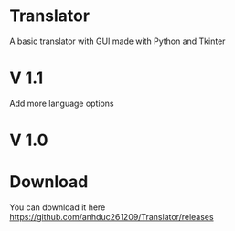 # Translator
A basic translator with GUI made with Python and Tkinter

# V 1.1
Add more language options

# V 1.0

# Download
You can download it here https://github.com/anhduc261209/Translator/releases
